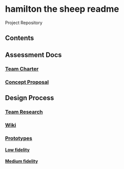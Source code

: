 # hamilton the sheep readme
Project Repository
## Contents

## Assessment Docs

### [Team Charter](https://github.com/otili9890/hamilton-the-sheep/blob/master/Team%20Charter.docx)

### [Concept Proposal](https://github.com/otili9890/hamilton-the-sheep/blob/master/Concept%20Proposal.docx) 

## Design Process

### [Team Research](https://github.com/otili9890/hamilton-the-sheep/tree/master/research) 

### [Wiki](https://github.com/otili9890/hamilton-the-sheep/blob/master/wiki) 

### [Prototypes](https://github.com/otili9890/hamilton-the-sheep/tree/master/prototypes)

#### [Low fidelity](https://github.com/otili9890/hamilton-the-sheep/tree/master/prototypes/low%20fidelity) 
#### [Medium fidelity](https://github.com/otili9890/hamilton-the-sheep/tree/master/prototypes/medium%20fidelity) 
